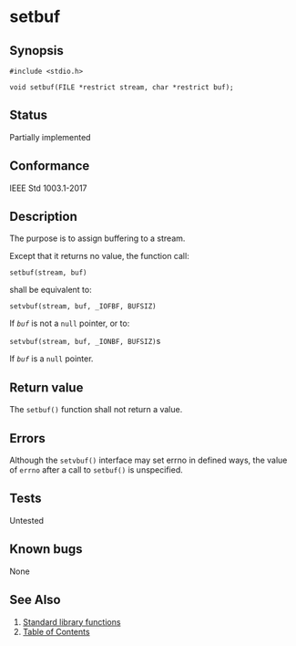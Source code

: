# setbuf

## Synopsis

`#include <stdio.h>`

`void setbuf(FILE *restrict stream, char *restrict buf);`

## Status

Partially implemented

## Conformance

IEEE Std 1003.1-2017

## Description

The purpose is to assign buffering to a stream.

Except that it returns no value, the function call:

`setbuf(stream, buf)`

shall be equivalent to:

`setvbuf(stream, buf, _IOFBF, BUFSIZ)`

If _`buf`_ is not a `null` pointer, or to:

`setvbuf(stream, buf, _IONBF, BUFSIZ)`s

If _`buf`_ is a `null` pointer.

## Return value

The `setbuf()` function shall not return a value.

## Errors

Although the `setvbuf()` interface may set errno in defined ways, the value
of `errno` after a call to `setbuf()` is unspecified.

## Tests

Untested

## Known bugs

None

## See Also

1. [Standard library functions](../README.md)
2. [Table of Contents](../../../README.md)
